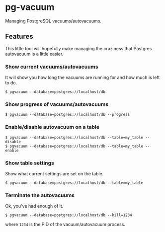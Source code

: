 # pg-vacuum
Managing PostgreSQL vacuums/autovacuums.

## Features

This little tool will hopefully make managing the craziness that Postgres autovacuum is a little easier.


### Show current vacuums/autovacuums
It will show you how long the vacuums are running for and how much is left to do.

```
$ pgvacuum --database=postgres://localhost/db
```

### Show progress of vacuums/autovacuums

```
$ pgvacuum --database=postgres://localhost/db --progress
```

### Enable/disable autovacuum on a table

```
$ pgvacuum --database=postgres://localhost/db --table=my_table --disable
$ pgvacuum --database=postgres://localhost/db --table=my_table --enable
```

### Show table settings

Show what current settings are set on the table.

```
$ pgvacuum --database=postgres://localhost/db --table=my_table
```

### Terminate the autovacuums

Ok, you've had enough of it.

```
$ pgvacuum --database=postgres://localhost/db --kill=1234
```

where `1234` is the PID of the vacuum/autovacuum process.


